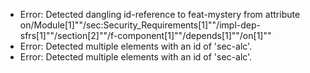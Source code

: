 * Error: Detected dangling id-reference to feat-mystery from attribute
        on/Module[1]""/sec:Security_Requirements[1]""/impl-dep-sfrs[1]""/section[2]""/f-component[1]""/depends[1]""/on[1]""
* Error: Detected multiple elements with an id of 'sec-alc'.
* Error: Detected multiple elements with an id of 'sec-alc'.
